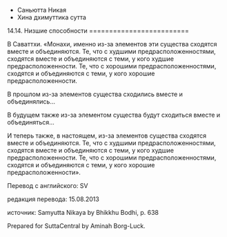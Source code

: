 









* Саньютта Никая
* Хина дхимуттика сутта


14\.14\. Низшие способности
\=\=\=\=\=\=\=\=\=\=\=\=\=\=\=\=\=\=\=\=\=\=\=\=\=



В Саваттхи\. «Монахи, именно из\-за элементов эти существа сходятся вместе и объединяются\. Те, что с худшими предрасположенностями, сходятся вместе и объединяются с теми, у кого худшие предрасположенности\. Те, что с хорошими предрасположенностями, сходятся и объединяются с теми, у кого хорошие предрасположенности\.


В прошлом из\-за элементов существа сходились вместе и объединялись…


В будущем также из\-за элементом существа будут сходиться вместе и объединяться…


И теперь также, в настоящем, из\-за элементов существа сходятся вместе и объединяются\. Те, что с худшими предрасположенностями, сходятся вместе и объединяются с теми, у кого худшие предрасположенности\. Те, что с хорошими предрасположенностями, сходятся и объединяются с теми, у кого хорошие предрасположенности»\.



Перевод с английского: SV


редакция перевода: 15\.08\.2013


источник: Samyutta Nikaya by Bhikkhu Bodhi, p\. 638


Prepared for SuttaCentral by Aminah Borg\-Luck\.






